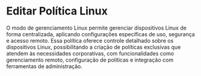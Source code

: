 # Editar Política Linux

O modo de gerenciamento Linux permite gerenciar dispositivos Linux de forma centralizada, aplicando configurações específicas de uso, segurança e acesso remoto. Essa política oferece controle detalhado sobre os dispositivos Linux, possibilitando a criação de políticas exclusivas que atendem às necessidades corporativas, com funcionalidades como gerenciamento remoto, configuração de políticas e integração com ferramentas de administração.

